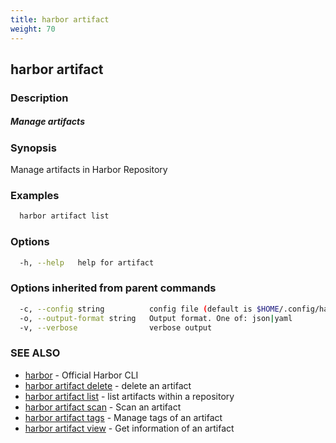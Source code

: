 ```yaml
---
title: harbor artifact
weight: 70
---
```

## harbor artifact

### Description

##### Manage artifacts

### Synopsis

Manage artifacts in Harbor Repository

### Examples

```sh
  harbor artifact list
```

### Options

```sh
  -h, --help   help for artifact
```

### Options inherited from parent commands

```sh
  -c, --config string          config file (default is $HOME/.config/harbor-cli/config.yaml)
  -o, --output-format string   Output format. One of: json|yaml
  -v, --verbose                verbose output
```

### SEE ALSO

* [harbor](harbor.md)	 - Official Harbor CLI
* [harbor artifact delete](harbor-artifact-delete.md)	 - delete an artifact
* [harbor artifact list](harbor-artifact-list.md)	 - list artifacts within a repository
* [harbor artifact scan](harbor-artifact-scan.md)	 - Scan an artifact
* [harbor artifact tags](harbor-artifact-tags.md)	 - Manage tags of an artifact
* [harbor artifact view](harbor-artifact-view.md)	 - Get information of an artifact


